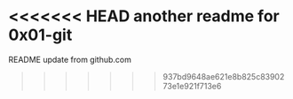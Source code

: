 <<<<<<< HEAD
another readme for 0x01-git
=======
README update from github.com
>>>>>>> 937bd9648ae621e8b825c8390273e1e921f713e6
